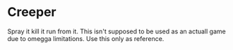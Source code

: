 # Creeper
Spray it kill it run from it.
This isn't supposed to be used as an actuall game due to omegga limitations.
Use this only as reference.

